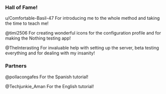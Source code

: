 ### Hall of Fame!

u/Comfortable-Basil-47
For introducing me to the whole method and taking the time to teach me!

@timi2506
For creating wonderful icons for the configuration profile and for making the Nothing testing app!

@TheInterasting
For invaluable help with setting up the server, beta testing everything and for dealing with my insanity!

### Partners

@pollacongafes
For the Spanish tutorial!

@Techjunkie_Aman
For the English tutorial!
